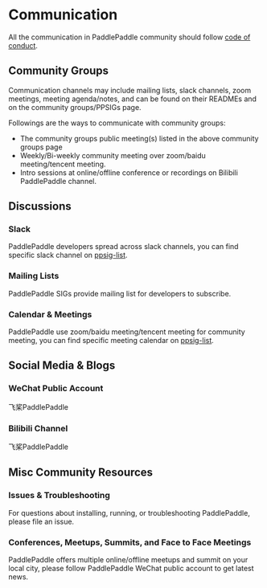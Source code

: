# Communication

All the communication in PaddlePaddle community should follow [code of conduct](/CODE_OF_CONDUCT.md).

## Community Groups

Communication channels may include mailing lists, slack channels, zoom meetings, meeting agenda/notes, and can be found on their READMEs and on the community groups/PPSIGs page.

Followings are the ways to communicate with community groups:

* The community groups public meeting(s) listed in the above community groups page
* Weekly/Bi-weekly community meeting over zoom/baidu meeting/tencent meeting.
* Intro sessions at online/offline conference or recordings on Bilibili PaddlePaddle channel.

## Discussions

### Slack

PaddlePaddle developers spread across slack channels, you can find specific slack channel on [ppsig-list](/ppsigs/ppsigs.yaml).

### Mailing Lists

PaddlePaddle SIGs provide mailing list for developers to subscribe.

### Calendar & Meetings

PaddlePaddle use zoom/baidu meeting/tencent meeting for community meeting, you can find specific meeting calendar on [ppsig-list](/ppsigs/ppsigs.yaml).


## Social Media & Blogs

### WeChat Public Account

飞桨PaddlePaddle

### Bilibili Channel

飞桨PaddlePaddle

## Misc Community Resources

### Issues & Troubleshooting

For questions about installing, running, or troubleshooting PaddlePaddle, please file an issue.

### Conferences, Meetups, Summits, and Face to Face Meetings

PaddlePaddle offers multiple online/offline meetups and summit on your local city, please follow PaddlePaddle WeChat public account to get latest news.

